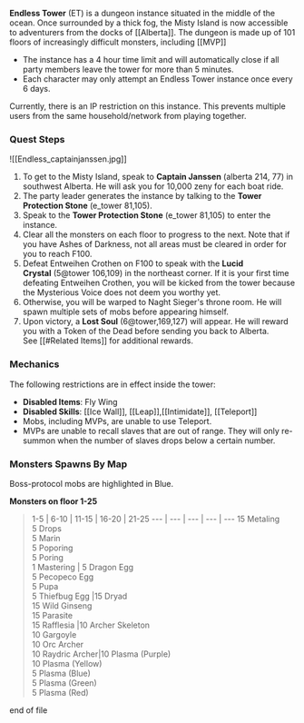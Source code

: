 **Endless Tower** (ET) is a dungeon instance situated in the middle of the ocean. Once surrounded by a thick fog, the Misty Island is now accessible to adventurers from the docks of [[Alberta]]. The dungeon is made up of 101 floors of increasingly difficult monsters, including [[MVP]]

*   The instance has a 4 hour time limit and will automatically close if all party members leave the tower for more than 5 minutes.
*    Each character may only attempt an Endless Tower instance once every 6 days.

Currently, there is an IP restriction on this instance. This prevents multiple users from the same household/network from playing together.

### Quest Steps

![[Endless_captainjanssen.jpg]]
1. To get to the Misty Island, speak to **Captain Janssen** (alberta 214, 77) in southwest Alberta. He will ask you for 10,000 zeny for each boat ride.
2. The party leader generates the instance by talking to the **Tower Protection Stone** (e_tower 81,105).
3. Speak to the **Tower Protection Stone** (e_tower 81,105) to enter the instance.
4. Clear all the monsters on each floor to progress to the next. Note that if you have Ashes of Darkness, not all areas must be cleared in order for you to reach F100.
5. Defeat Entweihen Crothen on F100 to speak with the **Lucid Crystal** (5@tower 106,109) in the northeast corner. If it is your first time defeating Entweihen Crothen, you will be kicked from the tower because the Mysterious Voice does not deem you worthy yet.
6. Otherwise, you will be warped to Naght Sieger's throne room. He will spawn multiple sets of mobs before appearing himself.
7. Upon victory, a **Lost Soul** (6@tower,169,127) will appear. He will reward you with a Token of the Dead before sending you back to Alberta. See [[#Related Items]] for additional rewards.

### Mechanics
The following restrictions are in effect inside the tower:

* **Disabled Items**: Fly Wing
*    **Disabled Skills**: [[Ice Wall]], [[Leap]],[[Intimidate]], [[Teleport]]
*    Mobs, including MVPs, are unable to use Teleport.
*    MVPs are unable to recall slaves that are out of range. They will only re-summon when the number of slaves drops below a certain number.

### Monsters Spawns By Map
Boss-protocol mobs are highlighted in Blue.

**Monsters on floor 1-25**
> 1-5 | 6-10 | 11-15 | 16-20 | 21-25 
--- | --- | --- | --- | --- 
15 Metaling  <br>5 Drops  <br>5 Marin  <br>5 Poporing  <br>5 Poring  <br>1 Mastering | 5 Dragon Egg  <br>5 Pecopeco Egg  <br>5 Pupa  <br>5 Thiefbug Egg |15 Dryad <br>15 Wild Ginseng  <br>15 Parasite  <br>15 Rafflesia |10 Archer Skeleton <br> 10 Gargoyle <br> 10 Orc Archer <br>10 Raydric Archer|10 Plasma (Purple) <br>10 Plasma (Yellow) <br>5 Plasma (Blue) <br>5 Plasma (Green) <br>5 Plasma (Red)

end of file


